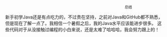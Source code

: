                                                          总结
新手初学Java还是有点吃力的，不过贵在坚持，之前对Java和GitHub都不熟悉，但是现在了解一点了。我相信一个暑假之后，我的Java水平应该能进步很多。
这些代码对于从没接触过编程的小白来说，还是太难了哈哈哈，我会努力跟上的！

